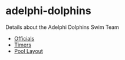 # adelphi-dolphins

Details about the Adelphi Dolphins Swim Team

* [Officials](officials.md)
* [Timers](timers.md)
* [Pool Layout](images/competition-pool.drawio.png)
